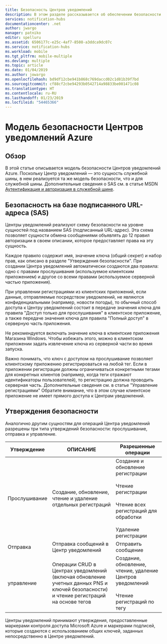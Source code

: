 ```yaml
---
title: Безопасность Центров уведомлений
description: В этом разделе рассказывается об обеспечении безопасности Центров уведомлений Azure.
services: notification-hubs
documentationcenter: .net
author: jwargo
manager: patniko
editor: spelluru
ms.assetid: 6506177c-e25c-4af7-8508-a3ddca9dc07c
ms.service: notification-hubs
ms.workload: mobile
ms.tgt_pltfrm: mobile-multiple
ms.devlang: multiple
ms.topic: article
ms.date: 01/04/2019
ms.author: jowargo
ms.openlocfilehash: bd9df12cbe941b868c769daccd02c1d81b39f7bd
ms.sourcegitcommit: cf88cf2cbe94293b0542714a98833be001471c08
ms.translationtype: HT
ms.contentlocale: ru-RU
ms.lasthandoff: 01/23/2019
ms.locfileid: "54465366"
---
```

# <a name="security-model-of-azure-notification-hubs"></a>Модель безопасности Центров уведомлений Azure

## <a name="overview"></a>Обзор

В этой статье описывается модель безопасности Центров уведомлений Azure. Поскольку Центр уведомлений — это сущность служебной шины, в нем реализуется та же модель безопасности, что и для служебной шины. Дополнительные сведения о SAS см. в статье MSDN [Аутентификация и авторизация в служебной шине](https://msdn.microsoft.com/library/azure/dn155925.aspx).

## <a name="shared-access-signature-security-sas"></a>Безопасность на базе подписанного URL-адреса (SAS)

Центры уведомлений реализуют схему безопасности на уровне сущностей под названием SAS (подписанный URL-адрес). Эта схема позволяет сущности обмена сообщениями объявлять до 12 правил авторизации в своем описании, которое предоставляет права на эту сущность.

Каждое правило содержит имя, значение ключа (общий секрет) и набор прав, как описано в разделе "Утверждения безопасности". При создании Центра уведомлений автоматически создаются два правила: одно с правами прослушивания (используемое клиентским приложением) и другое со всеми правами (используемое серверной частью приложения).

При управлении регистрациями из клиентских приложений, если данные, отправляемые посредством уведомлений, не являются конфиденциальными (например, новости погоды), то обычный способ доступа к Центру уведомлений состоит в передаче значения ключа для правила "Доступ только для прослушивания" в клиентское приложение, а также передаче значения ключа для правила "Полный доступ" в серверную часть приложения.

Не рекомендуется включать значение ключа в клиентские приложения Магазина Windows. Чтобы избежать этого, можно в клиентском приложении задать извлечение ключа из серверной части во время запуска.

Важно понимать, что ключ с доступом на прослушивание позволяет клиентскому приложению регистрироваться на любой тег. Если в приложении регистрации должны ограничиваться конкретными тегами для конкретных клиентов (например, когда теги отражают идентификаторы пользователей), то регистрацию должна проводить серверная часть. Дополнительные сведения см. в статье "Управление регистрациями" Обратите внимание, что в этом случае клиентское приложение не имеет прямого доступа к Центрам уведомлений.

## <a name="security-claims"></a>Утверждения безопасности

Аналогично другим сущностям для операций Центра уведомлений разрешены три типа утверждений безопасности: прослушивание, отправка и управление.

| Утверждение   | ОПИСАНИЕ                                          | Разрешенные операции |
| ------- | ---------------------------------------------------- | ------------------ |
| Прослушивание  | Создание, обновление, чтение и удаление отдельных регистраций | Создание и обновление регистрации<br><br>Чтение регистрации<br><br>Чтение всех регистраций для обработки<br><br>Удаление регистрации |
| Отправка    | Отправка сообщений в Центр уведомлений                | Отправить сообщение |
| управление  | Операции CRUD в Центрах уведомлений (включая обновление учетных данных PNS и ключей безопасности) и чтение регистраций на основе тегов |Создание, обновление, чтение, удаление Центров уведомлений<br><br>Чтение регистраций по тегу |

Центры уведомлений принимают утверждения, предоставленные маркерами контроля доступа Microsoft Azure и маркерами подписей, которые создаются с использованием общих ключей, заданных непосредственно в Центре уведомлений.
